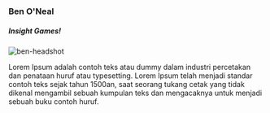 ### Ben O'Neal
##### Insight Games!

![ben-headshot](https://raw.githubusercontent.com/opensourcerytv/opensourcery-content/master/images/ben.jpg)

Lorem Ipsum adalah contoh teks atau dummy dalam industri percetakan dan penataan huruf atau typesetting. Lorem Ipsum telah menjadi standar contoh teks sejak tahun 1500an, saat seorang tukang cetak yang tidak dikenal mengambil sebuah kumpulan teks dan mengacaknya untuk menjadi sebuah buku contoh huruf. 